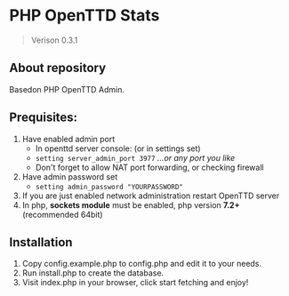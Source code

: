 # PHP OpenTTD Stats

> Verison 0.3.1

## About repository
Basedon PHP OpenTTD Admin. 

## Prequisites:
1. Have enabled admin port
    - In openttd server console: (or in settings set)
    - `setting server_admin_port 3977` *...or any port you like*
    - Don't forget to allow NAT port forwarding, or checking firewall
2. Have admin password set
    - `setting admin_password "YOURPASSWORD"`
3. If you are just enabled network administration restart OpenTTD server
4. In php, **sockets module** must be enabled, php version **7.2+** (recommended 64bit)

## Installation
1. Copy config.example.php to config.php and edit it to your needs.
2. Run install.php to create the database.
3. Visit index.php in your browser, click start fetching and enjoy!
